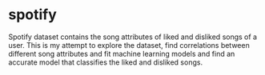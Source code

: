 # spotify
Spotify dataset contains the song attributes of liked and disliked songs of a user. This is my attempt to explore the dataset, find correlations between different song attributes and fit machine learning models and find an accurate model that classifies the liked and disliked songs.
